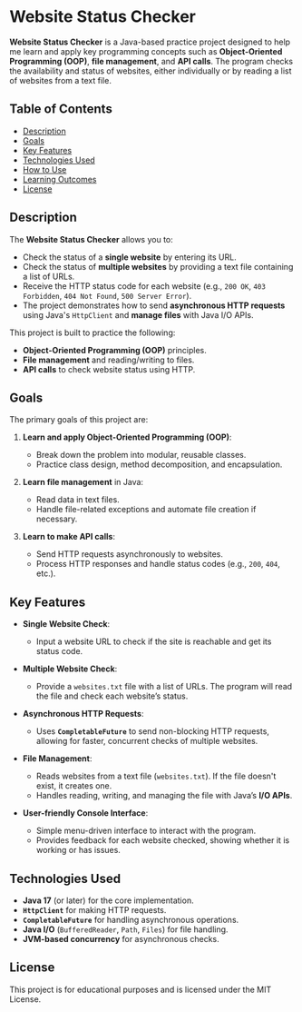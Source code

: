 # Website Status Checker

**Website Status Checker** is a Java-based practice project designed to help me learn and apply key programming concepts such as **Object-Oriented Programming (OOP)**, **file management**, and **API calls**. The program checks the availability and status of websites, either individually or by reading a list of websites from a text file.

## Table of Contents
- [Description](#description)
- [Goals](#goals)
- [Key Features](#key-features)
- [Technologies Used](#technologies-used)
- [How to Use](#how-to-use)
- [Learning Outcomes](#learning-outcomes)
- [License](#license)

## Description

The **Website Status Checker** allows you to:
- Check the status of a **single website** by entering its URL.
- Check the status of **multiple websites** by providing a text file containing a list of URLs.
- Receive the HTTP status code for each website (e.g., `200 OK`, `403 Forbidden`, `404 Not Found`, `500 Server Error`).
- The project demonstrates how to send **asynchronous HTTP requests** using Java's `HttpClient` and **manage files** with Java I/O APIs.

This project is built to practice the following:
- **Object-Oriented Programming (OOP)** principles.
- **File management** and reading/writing to files.
- **API calls** to check website status using HTTP.

## Goals

The primary goals of this project are:
1. **Learn and apply Object-Oriented Programming (OOP)**:
   - Break down the problem into modular, reusable classes.
   - Practice class design, method decomposition, and encapsulation.
   
2. **Learn file management** in Java:
   - Read data in text files.
   - Handle file-related exceptions and automate file creation if necessary.
   
3. **Learn to make API calls**:
   - Send HTTP requests asynchronously to websites.
   - Process HTTP responses and handle status codes (e.g., `200`, `404`, etc.).

## Key Features

- **Single Website Check**: 
   - Input a website URL to check if the site is reachable and get its status code.
   
- **Multiple Website Check**: 
   - Provide a `websites.txt` file with a list of URLs. The program will read the file and check each website’s status.

- **Asynchronous HTTP Requests**: 
   - Uses **`CompletableFuture`** to send non-blocking HTTP requests, allowing for faster, concurrent checks of multiple websites.

- **File Management**:
   - Reads websites from a text file (`websites.txt`). If the file doesn't exist, it creates one.
   - Handles reading, writing, and managing the file with Java’s **I/O APIs**.

- **User-friendly Console Interface**:
   - Simple menu-driven interface to interact with the program.
   - Provides feedback for each website checked, showing whether it is working or has issues.

## Technologies Used

- **Java 17** (or later) for the core implementation.
- **`HttpClient`** for making HTTP requests.
- **`CompletableFuture`** for handling asynchronous operations.
- **Java I/O** (`BufferedReader`, `Path`, `Files`) for file handling.
- **JVM-based concurrency** for asynchronous checks.

## License
This project is for educational purposes and is licensed under the MIT License.
